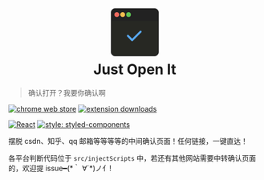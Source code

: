 <h1 align="center">
  <br>
  <a href="#"><img src="https://raw.githubusercontent.com/elegantYU/just-open-it/master/public/icons/icon.png" alt="Just Open It" width="100"></a>
  <br>
  Just Open It
  <br>
</h1>

> 确认打开？我要你确认啊

[![chrome web store](https://img.shields.io/chrome-web-store/v/mibogfohjjfppmobdajcjeobbfnobmfo.svg)](https://chrome.google.com/webstore/detail/mibogfohjjfppmobdajcjeobbfnobmfo) [![extension downloads](https://img.shields.io/chrome-web-store/users/mibogfohjjfppmobdajcjeobbfnobmfo.svg?label=users)](https://chrome.google.com/webstore/detail/mibogfohjjfppmobdajcjeobbfnobmfo)

[![React](https://img.shields.io/badge/react-react17.0.1-blue)](https://github.com/facebook/react)
[![style: styled-components](https://img.shields.io/badge/style-%F0%9F%92%85%20styled--components-orange.svg?colorB=daa357&colorA=db748e)](https://github.com/styled-components/styled-components)

摆脱 csdn、知乎、qq 邮箱等等等等的中间确认页面！任何链接，一键直达！

各平台判断代码位于 `src/injectScripts` 中，若还有其他网站需要中转确认页面的，欢迎提 issue━(\*｀ ∀´\*)ノ亻!
